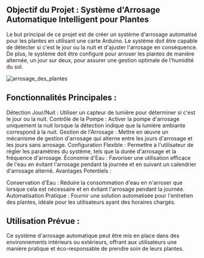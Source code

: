 ## Objectif du Projet : Système d'Arrosage Automatique Intelligent pour Plantes

Le but principal de ce projet est de créer un système d'arrosage automatisé pour les plantes en utilisant une carte Arduino. Le système doit être capable de détecter si c'est le jour ou la nuit et d'ajuster l'arrosage en conséquence. De plus, le système doit être configuré pour arroser les plantes de manière alternée, un jour sur deux, pour assurer une gestion optimale de l'humidité du sol.

![arrosage_des_plantes](https://github.com/zriranahid/Systeme-d-Arrosage-Automatique-Intelligent/assets/69007834/f6ddb2b4-93d2-4434-927d-e562da2dead4)


## Fonctionnalités Principales :

Détection Jour/Nuit : Utiliser un capteur de lumière pour déterminer si c'est le jour ou la nuit.
Contrôle de la Pompe : Activer la pompe d'arrosage uniquement la nuit lorsque la détection indique que la lumière ambiante correspond à la nuit.
Gestion de l'Arrosage : Mettre en œuvre un mécanisme de gestion d'arrosage qui alterne entre les jours d'arrosage et les jours sans arrosage.
Configuration Flexible : Permettre à l'utilisateur de régler les paramètres du système, tels que la durée d'arrosage et la fréquence d'arrosage.
Économie d'Eau : Favoriser une utilisation efficace de l'eau en évitant l'arrosage pendant la journée et en suivant un calendrier d'arrosage alterné.
Avantages Potentiels :

Conservation d'Eau : Réduire la consommation d'eau en n'arroser que lorsque cela est nécessaire et en évitant l'arrosage pendant la journée.
Automatisation Pratique : Fournir une solution automatisée pour l'entretien des plantes, idéale pour les utilisateurs ayant des horaires chargés.

## Utilisation Prévue :
Ce système d'arrosage automatique peut être mis en place dans des environnements intérieurs ou extérieurs, offrant aux utilisateurs une manière pratique et éco-responsable de prendre soin de leurs plantes.

